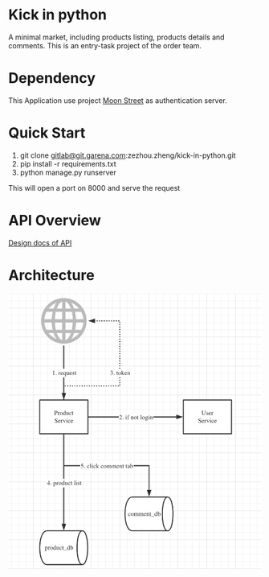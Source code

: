 # Kick in python

A minimal market, including products listing, products details and comments. 
This is an entry-task project of the order team.

# Dependency

This Application use project [Moon Street](https://git.garena.com/zezhou.zheng/moon-street) as authentication server. 

# Quick Start

1. git clone gitlab@git.garena.com:zezhou.zheng/kick-in-python.git
2. pip install -r requirements.txt
3. python manage.py runserver

This will open a port on 8000 and serve the request

# API Overview

[Design docs of API](https://confluence.shopee.io/display/SPCT/API+Design)

# Architecture

![Architecture](./docs/architecture.png)

